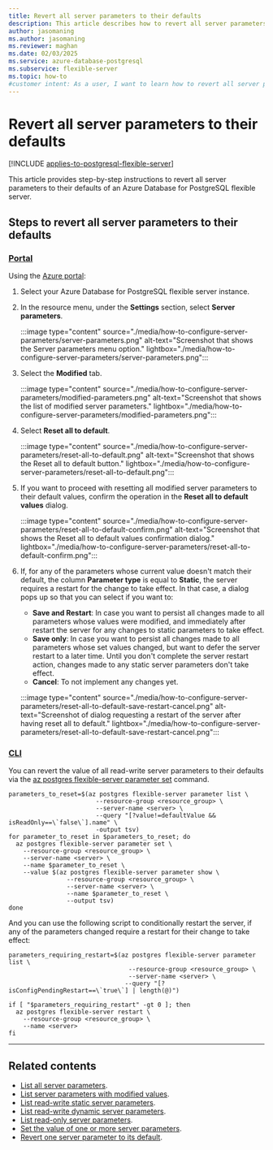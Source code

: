 ```yaml
---
title: Revert all server parameters to their defaults
description: This article describes how to revert all server parameters to their defaults of an Azure Database for PostgreSQL flexible server.
author: jasomaning
ms.author: jasomaning
ms.reviewer: maghan
ms.date: 02/03/2025
ms.service: azure-database-postgresql
ms.subservice: flexible-server
ms.topic: how-to
#customer intent: As a user, I want to learn how to revert all server parameters to their defaults of an Azure Database for PostgreSQL flexible server.
---
```


# Revert all server parameters to their defaults

[!INCLUDE [applies-to-postgresql-flexible-server](~/reusable-content/ce-skilling/azure/includes/postgresql/includes/applies-to-postgresql-flexible-server.md)]

This article provides step-by-step instructions to revert all server parameters to their defaults of an Azure Database for PostgreSQL flexible server.

## Steps to revert all server parameters to their defaults

### [Portal](#tab/portal-revert-all-to-default)

Using the [Azure portal](https://portal.azure.com):

1. Select your Azure Database for PostgreSQL flexible server instance.

2. In the resource menu, under the **Settings** section, select **Server parameters**.

    :::image type="content" source="./media/how-to-configure-server-parameters/server-parameters.png" alt-text="Screenshot that shows the Server parameters menu option." lightbox="./media/how-to-configure-server-parameters/server-parameters.png":::

3. Select the **Modified** tab.

    :::image type="content" source="./media/how-to-configure-server-parameters/modified-parameters.png" alt-text="Screenshot that shows the list of modified server parameters." lightbox="./media/how-to-configure-server-parameters/modified-parameters.png":::

4. Select **Reset all to default**.

    :::image type="content" source="./media/how-to-configure-server-parameters/reset-all-to-default.png" alt-text="Screenshot that shows the Reset all to default button." lightbox="./media/how-to-configure-server-parameters/reset-all-to-default.png":::

5. If you want to proceed with resetting all modified server parameters to their default values, confirm the operation in the **Reset all to default values** dialog.

    :::image type="content" source="./media/how-to-configure-server-parameters/reset-all-to-default-confirm.png" alt-text="Screenshot that shows the Reset all to default values confirmation dialog." lightbox="./media/how-to-configure-server-parameters/reset-all-to-default-confirm.png":::

6. If, for any of the parameters whose current value doesn't match their default, the column **Parameter type** is equal to **Static**, the server requires a restart for the change to take effect. In that case, a dialog pops up so that you can select if you want to:
    - **Save and Restart**: In case you want to persist all changes made to all parameters whose values were modified, and immediately after restart the server for any changes to static parameters to take effect.
    - **Save only**: In case you want to persist all changes made to all parameters whose set values changed, but want to defer the server restart to a later time. Until you don't complete the server restart action, changes made to any static server parameters don't take effect.
    - **Cancel**: To not implement any changes yet.

    :::image type="content" source="./media/how-to-configure-server-parameters/reset-all-to-default-save-restart-cancel.png" alt-text="Screenshot of dialog requesting a restart of the server after having reset all to default." lightbox="./media/how-to-configure-server-parameters/reset-all-to-default-save-restart-cancel.png":::

### [CLI](#tab/cli-revert-all-to-default)

You can revert the value of all read-write server parameters to their defaults via the [az postgres flexible-server parameter set](/cli/azure/postgres/flexible-server/parameter#az-postgres-flexible-server-parameter-set) command.

```azurecli-interactive
parameters_to_reset=$(az postgres flexible-server parameter list \
                        --resource-group <resource_group> \
                        --server-name <server> \
                        --query "[?value!=defaultValue && isReadOnly==\`false\`].name" \
                        -output tsv)
for parameter_to_reset in $parameters_to_reset; do
  az postgres flexible-server parameter set \
    --resource-group <resource_group> \
    --server-name <server> \
    --name $parameter_to_reset \
    --value $(az postgres flexible-server parameter show \
                --resource-group <resource_group> \
                --server-name <server> \
                --name $parameter_to_reset \
                --output tsv)
done
```

And you can use the following script to conditionally restart the server, if any of the parameters changed require a restart for their change to take effect:

```azurecli-interactive
parameters_requiring_restart=$(az postgres flexible-server parameter list \
                                 --resource-group <resource_group> \
                                 --server-name <server> \
                                --query "[?isConfigPendingRestart==\`true\`] | length(@)")

if [ "$parameters_requiring_restart" -gt 0 ]; then
  az postgres flexible-server restart \
    --resource-group <resource_group> \
    --name <server>
fi
```

---

## Related contents

- [List all server parameters](how-to-server-parameters-list-all.md).
- [List server parameters with modified values](how-to-server-parameters-list-modified.md).
- [List read-write static server parameters](how-to-server-parameters-list-read-write-static.md).
- [List read-write dynamic server parameters](how-to-server-parameters-list-read-write-dynamic.md).
- [List read-only server parameters](how-to-server-parameters-list-read-only.md).
- [Set the value of one or more server parameters](how-to-server-parameters-set-value.md).
- [Revert one server parameter to its default](how-to-server-parameters-revert-one-default.md).
